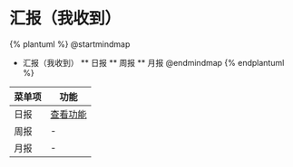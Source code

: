 # 汇报（我收到）



{% plantuml %}
@startmindmap
* 汇报（我收到）
** 日报
** 周报
** 月报
@endmindmap
{% endplantuml %}




| 菜单项      |  功能  |
| --------   |   ----  |
|日报|[查看功能](func/IbzDailyReportReceivedMobMDView.md)|
|周报|-|
|月报|-|

